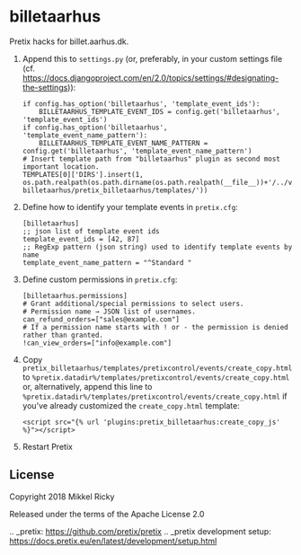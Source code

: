 billetaarhus
============

Pretix hacks for billet.aarhus.dk.

1. Append this to `settings.py` (or, preferably, in your custom
   settings file
   (cf. https://docs.djangoproject.com/en/2.0/topics/settings/#designating-the-settings)):

       if config.has_option('billetaarhus', 'template_event_ids'):
           BILLETAARHUS_TEMPLATE_EVENT_IDS = config.get('billetaarhus', 'template_event_ids')
       if config.has_option('billetaarhus', 'template_event_name_pattern'):
           BILLETAARHUS_TEMPLATE_EVENT_NAME_PATTERN = config.get('billetaarhus', 'template_event_name_pattern')
       # Insert template path from "billetaarhus" plugin as second most important location.
       TEMPLATES[0]['DIRS'].insert(1, os.path.realpath(os.path.dirname(os.path.realpath(__file__))+'/../venv/src/pretix-billetaarhus/pretix_billetaarhus/templates/'))

2. Define how to identify your template events in `pretix.cfg`:

       [billetaarhus]
       ;; json list of template event ids
       template_event_ids = [42, 87]
       ;; RegExp pattern (json string) used to identify template events by name
       template_event_name_pattern = "^Standard "

3. Define custom permissions in `pretix.cfg`:

       [billetaarhus.permissions]
       # Grant additional/special permissions to select users.
       # Permission name → JSON list of usernames.
       can_refund_orders=["sales@example.com"]
       # If a permission name starts with ! or - the permission is denied rather than granted.
       !can_view_orders=["info@example.com"]

4. Copy
   `pretix_billetaarhus/templates/pretixcontrol/events/create_copy.html`
   to
   `%pretix.datadir%/templates/pretixcontrol/events/create_copy.html`
   or, alternatively, append this line to
   `%pretix.datadir%/templates/pretixcontrol/events/create_copy.html`
   if you've already customized the `create_copy.html` template:

       <script src="{% url 'plugins:pretix_billetaarhus:create_copy_js' %}"></script>

4. Restart Pretix


License
-------

Copyright 2018 Mikkel Ricky

Released under the terms of the Apache License 2.0


.. _pretix: https://github.com/pretix/pretix
.. _pretix development setup: https://docs.pretix.eu/en/latest/development/setup.html
